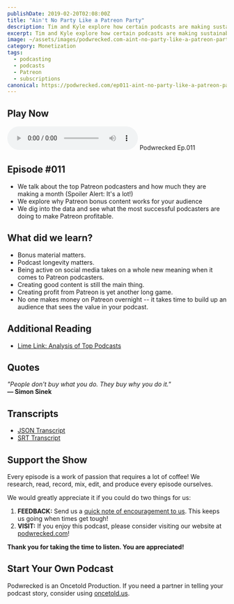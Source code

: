 ```yaml
---
publishDate: 2019-02-20T02:08:00Z
title: "Ain't No Party Like a Patreon Party"
description: Tim and Kyle explore how certain podcasts are making sustainable revenue by using Patreon to provide their listeners with bonus content.
excerpt: Tim and Kyle explore how certain podcasts are making sustainable revenue by using Patreon to provide their listeners with bonus content.
image: ~/assets/images/podwrecked.com-aint-no-party-like-a-patreon-party-960x400.jpg
category: Monetization
tags:
  - podcasting
  - podcasts
  - Patreon
  - subscriptions
canonical: https://podwrecked.com/ep011-aint-no-party-like-a-patreon-party
---
```


## Play Now

<audio id="player" controls type="audio/mpeg" src="https://storage.googleapis.com/storage.oncetold.net/80000029/20800062/pw011-aint-no-party-like-a-patreon-party.mp3">Your browser does not support the audio element.</audio>
Podwrecked Ep.011

## Episode #011

- We talk about the top Patreon podcasters and how much they are making a month (Spoiler Alert: It's a lot!)
- We explore why Patreon bonus content works for your audience
- We dig into the data and see what the most successful podcasters are doing to make Patreon profitable.

## What did we learn?

- Bonus material matters.
- Podcast longevity matters.
- Being active on social media takes on a whole new meaning when it comes to Patreon podcasters.
- Creating good content is still the main thing.
- Creating profit from Patreon is yet another long game.
- No one makes money on Patreon overnight -- it takes time to build up an audience that sees the value in your podcast.

## Additional Reading

- <a href="https://lime.link/blog/analysis-of-top-podcast/" target="_blank">Lime Link: Analysis of Top Podcasts</a>

## Quotes

_"People don't buy what you do. They buy why you do it."_<br />
**― Simon Sinek**

## Transcripts

- <a href="https://storage.googleapis.com/storage.oncetold.net/80000029/20800062/transcript.json" target="_blank">JSON Transcript</a>
- <a href="https://storage.googleapis.com/storage.oncetold.net/80000029/20800062/transcript.srt" target="_blank">SRT Transcript</a>

## Support the Show

Every episode is a work of passion that requires a lot of coffee! We research, read, record, mix, edit, and produce every episode ourselves.

We would greatly appreciate it if you could do two things for us:

1. **FEEDBACK:** Send us a <a href="mailto:podwrecked@gmail.com" target="_blank">quick note of encouragement to us</a>. This keeps us going when times get tough!
1. **VISIT:** If you enjoy this podcast, please consider visiting our website at <a href="https://podwrecked.com" target="_blank">podwrecked.com</a>!

**Thank you for taking the time to listen. You are appreciated!**

## Start Your Own Podcast

Podwrecked is an Oncetold Production. If you need a partner in telling your podcast story, consider using <a href="https://oncetold.us" target="_blank">oncetold.us</a>.
